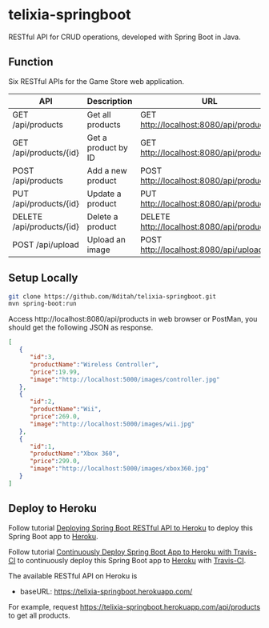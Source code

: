 # telixia-springboot
RESTful API for CRUD operations, developed with Spring Boot in Java.

## Function

Six RESTful APIs for the Game Store web application.

API                       | Description         | URL
--------------------------|---------------------|--------------
GET /api/products         | Get all products    | GET [http://localhost:8080/api/products](http://localhost:8080/api/products)
GET /api/products/{id}    | Get a product by ID | GET [http://localhost:8080/api/products/1](http://localhost:8080/api/products/1)
POST /api/products        | Add a new product   | POST [http://localhost:8080/api/products](http://localhost:8080/api/products)
PUT /api/products/{id}    | Update a product    | PUT [http://localhost:8080/api/products/1](http://localhost:8080/api/products/1)
DELETE /api/products/{id} | Delete a product    | DELETE [http://localhost:8080/api/products/1](http://localhost:8080/api/products/1)
POST /api/upload          | Upload an image     | POST [http://localhost:8080/api/upload](http://localhost:8080/api/upload)

## Setup Locally

```bash
git clone https://github.com/Nditah/telixia-springboot.git
mvn spring-boot:run
```
Access http://localhost:8080/api/products in web browser or PostMan, you should get the following JSON as response.
```json
[  
   {  
      "id":3,
      "productName":"Wireless Controller",
      "price":19.99,
      "image":"http://localhost:5000/images/controller.jpg"
   },
   {  
      "id":2,
      "productName":"Wii",
      "price":269.0,
      "image":"http://localhost:5000/images/wii.jpg"
   },
   {  
      "id":1,
      "productName":"Xbox 360",
      "price":299.0,
      "image":"http://localhost:5000/images/xbox360.jpg"
   }
]
```

## Deploy to Heroku

Follow tutorial [Deploying Spring Boot RESTful API to Heroku](https://Nditah.github.io/tutorial/restful/deploying-spring-boot-restful-api-to-heroku/) to deploy this Spring Boot app to [Heroku](https://www.heroku.com/).

Follow tutorial [Continuously Deploy Spring Boot App to Heroku with Travis-CI](https://Nditah.github.io/tutorial/restful/continuously-deploy-spring-boot-app-to-heroku-with-travis-ci/) to continuously deploy this Spring Boot app to [Heroku](https://www.heroku.com/) with [Travis-CI](https://travis-ci.com/).

The available RESTful API on Heroku is
* baseURL: https://telixia-springboot.herokuapp.com/

For example, request https://telixia-springboot.herokuapp.com/api/products to get all products.

